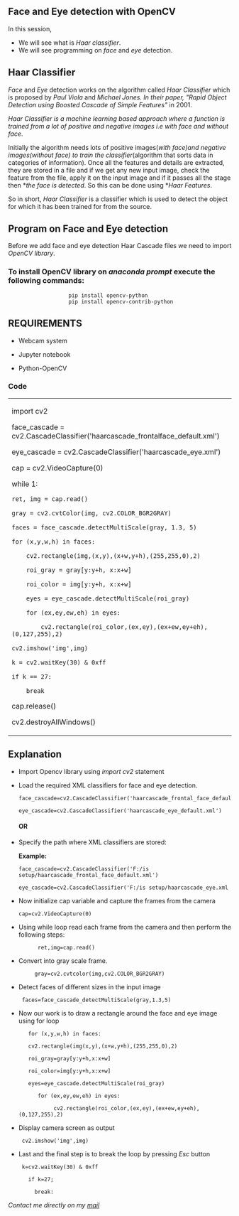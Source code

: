 ## Face and Eye detection with OpenCV

In this session,
- We will see what is *Haar classifier*. 
- We will see programming on *face* and *eye* detection.


## Haar Classifier

*Face* and *Eye* detection works on the algorithm called *Haar Classifier* which is proposed by *Paul Viola* and *Michael Jones. In their paper, *"Rapid Object Detection
using Boosted Cascade of Simple Features"** in 2001.



*Haar Classifier is a *machine learning* based approach  where a function is trained from a lot of positive and negative images i.e with face and without face*.

Initially the algorithm needs lots of positive images(**with face*)and negative images(*without face*) to train the *classifier**(algorithm that sorts data in categories
of information). Once all the features and details are extracted, they are stored in a file and if we get any new input image, check the feature from the file, apply it on the input image and if it passes all the stage then **the face is detected*. So this can be done using **Haar Features*. 

So in short, *Haar Classifier* is a classifier which is used to detect the object for which it has been trained for from the source.





##  Program on Face and Eye detection

Before we add face and eye detection Haar Cascade files we need to import *OpenCV library*.

### To install OpenCV library on *anaconda prompt* execute the following commands:

                       pip install opencv-python
                       pip install opencv-contrib-python
                       
  
## REQUIREMENTS

  - Webcam system
  
  - Jupyter notebook
  
  - Python-OpenCV
  
### Code
<html>
<table>
 <tr>
  <td>
   
import cv2  
   
face_cascade = cv2.CascadeClassifier('haarcascade_frontalface_default.xml')

eye_cascade = cv2.CascadeClassifier('haarcascade_eye.xml')   

cap = cv2.VideoCapture(0) 

while 1:  

    ret, img = cap.read() 
    
    gray = cv2.cvtColor(img, cv2.COLOR_BGR2GRAY) 
    
    faces = face_cascade.detectMultiScale(gray, 1.3, 5) 
    
    for (x,y,w,h) in faces: 
    
        cv2.rectangle(img,(x,y),(x+w,y+h),(255,255,0),2)  
        
        roi_gray = gray[y:y+h, x:x+w] 
        
        roi_color = img[y:y+h, x:x+w]
        
        eyes = eye_cascade.detectMultiScale(roi_gray)  
        
        for (ex,ey,ew,eh) in eyes: 
        
            cv2.rectangle(roi_color,(ex,ey),(ex+ew,ey+eh),(0,127,255),2) 
            
    cv2.imshow('img',img) 
    
    k = cv2.waitKey(30) & 0xff
    
    if k == 27: 
    
        break
        
cap.release() 

cv2.destroyAllWindows()   
 

</td>
</tr>
</table>
</html>
  
  
  
  ##  Explanation
   - Import Opencv library using *import cv2* statement
   - Load the required XML classifiers for face and eye detection.
   
         face_cascade=cv2.CascadeClassifier('haarcascade_frontal_face_default.xml')
        
         eye_cascade=cv2.CascadeClassifier('haarcascade_eye_default.xml')
        
        
        #### OR
        
   -  Specify the path where XML classifiers are stored:
        
        **Example:**
        
          face_cascade=cv2.CascadeClassifier('F:/is setup/haarcascade_frontal_face_default.xml')
          
          eye_cascade=cv2.CascadeClassifier('F:/is setup/haarcascade_eye.xml
          
          
    
   -  Now initialize cap variable and capture the frames from the camera
    
          cap=cv2.VideoCapture(0)
          
 -  Using while loop read each frame from the camera and then perform the following steps:
                      
              ret,img=cap.read()
              
  -  Convert into gray scale frame.
  
              gray=cv2.cvtcolor(img,cv2.COLOR_BGR2GRAY)
              
      
   -   Detect faces of different sizes in the input image
   
            faces=face_cascade_detectMultiScale(gray,1.3,5)
    
            
   -   Now our work is to draw a rectangle around the face and eye image using for loop
   
   
              for (x,y,w,h) in faces:
              
              cv2.rectangle(img(x,y),(x+w,y+h),(255,255,0),2)
              
              roi_gray=gray[y:y+h,x:x+w]
              
              roi_color=img[y:y+h,x:x+w]
              
              eyes=eye_cascade.detectMultiScale(roi_gray)
 
                 for (ex,ey,ew,eh) in eyes:
          
                      cv2.rectangle(roi_color,(ex,ey),(ex+ew,ey+eh),(0,127,255),2)
   
   - Display camera screen as output
      
          cv2.imshow('img',img)
          
   - Last and the final step is to break the loop by pressing *Esc* button
   
          k=cv2.waitKey(30) & 0xff
        
            if k=27;
          
              break:
        
   *Contact me directly on my [mail](kavyadheerendra@gmail.com)*
